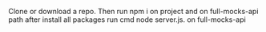 Clone or download a repo. Then run npm i on project and on full-mocks-api path after install all packages 
run cmd  node server.js. on full-mocks-api 

